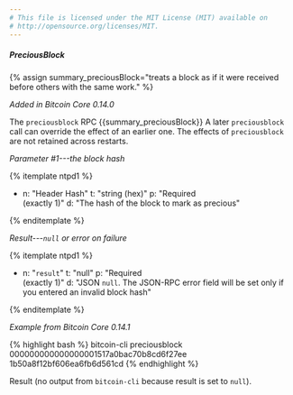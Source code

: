 ```yaml
---
# This file is licensed under the MIT License (MIT) available on
# http://opensource.org/licenses/MIT.
---
```


##### PreciousBlock

{% assign summary_preciousBlock="treats a block as if it were received before others with the same work." %}

*Added in Bitcoin Core 0.14.0*

The `preciousblock` RPC {{summary_preciousBlock}} A later `preciousblock` call can override the effect of an earlier one. The effects of `preciousblock` are not retained across restarts.

*Parameter #1---the block hash*

{% itemplate ntpd1 %}
- n: "Header Hash"
  t: "string (hex)"
  p: "Required<br>(exactly 1)"
  d: "The hash of the block to mark as precious"

{% enditemplate %}

*Result---`null` or error on failure*

{% itemplate ntpd1 %}
- n: "`result`"
  t: "null"
  p: "Required<br>(exactly 1)"
  d: "JSON `null`.  The JSON-RPC error field will be set only if you entered an invalid block hash"

{% enditemplate %}

*Example from Bitcoin Core 0.14.1*

{% highlight bash %}
bitcoin-cli preciousblock 000000000000000001517a0bac70b8cd6f27ee\
1b50a8f12bf606ea6fb6d561cd
{% endhighlight %}

Result (no output from `bitcoin-cli` because result is set to `null`).

